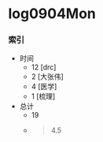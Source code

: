 # log0904Mon
   
### 索引

- 时间
    + 12 [drc]
    + 2 [大张伟]
    + 4 [医学]
    + 1 [梳理]
- 总计
    + 19
    + >4.5 